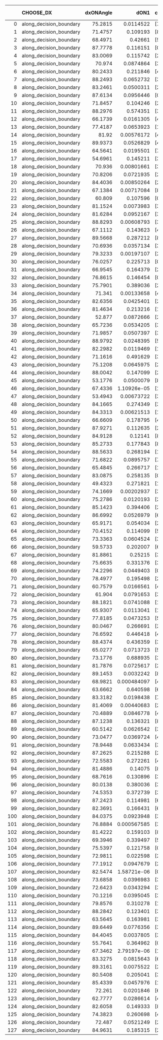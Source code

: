 |     | CHOOSE_DX               |   dxONAngle |        dON1 | cIDON1   |   dON_patch_1 |   nTON |         dON |   dxOFFAngle |       dOFF1 | cIDOFF1   |   dOFF_patch_1 |   nTOFF |        dOFF | SUCCESS   |   nExp |   dual_point_id |   subpoint_time_seconds |   total_execution_time |        logp |        dOFF/dON | Vote dOFF>dON   |
|----:|:------------------------|------------:|------------:|:---------|--------------:|-------:|------------:|-------------:|------------:|:----------|---------------:|--------:|------------:|:----------|-------:|----------------:|------------------------:|-----------------------:|------------:|----------------:|:----------------|
|   0 | along_decision_boundary |     75.2815 | 0.0114522   | [7 9]    |   0.0114522   |      1 | 0.0114522   |      78.7242 | 0.32323     | [7 9]     |    0.32323     |       1 | 0.32323     | True      |      1 |               1 |                2.08242  |                2.33579 |  0          |     28.2242     | True            |
|   1 | along_decision_boundary |     71.4757 | 0.109193    | [8 9]    |   0.109193    |      1 | 0.109193    |      67.0349 | 0.0441837   | [8 9]     |    0.0441837   |       1 | 0.0441837   | False     |      2 |               5 |                1.4042   |                7.85078 | -0.5        |      0.404638   | False           |
|   2 | along_decision_boundary |     68.4971 | 0.42661     | [5 6]    |   0.42661     |      1 | 0.42661     |      67.5917 | 0.298525    | [5 6]     |    0.298525    |       1 | 0.298525    | False     |      3 |              16 |                2.22066  |               15.4408  | -0          |      0.699759   | False           |
|   3 | along_decision_boundary |     87.7778 | 0.116151    | [0 1]    |   0.116151    |      1 | 0.116151    |      81.7528 | 0.0493124   | [0 1]     |    0.0493124   |       1 | 0.0493124   | False     |      4 |              26 |                1.44412  |               24.5587  | -0.166667   |      0.424552   | False           |
|   4 | along_decision_boundary |     83.0069 | 0.115742    | [2 7]    |   0.115742    |      1 | 0.115742    |      89.0456 | 0.242478    | [2 7]     |    0.242478    |       1 | 0.242478    | True      |      5 |              27 |                1.71904  |               26.2818  | -0.5        |      2.09499    | True            |
|   5 | along_decision_boundary |     70.974  | 0.0874864   | [3 5]    |   0.0874864   |      1 | 0.0874864   |      70.0702 | 0.145504    | [3 5]     |    0.145504    |       1 | 0.145504    | True      |      6 |              28 |                1.4391   |               27.7269  | -0.1        |      1.66316    | True            |
|   6 | along_decision_boundary |     80.2433 | 0.211846    | [4 9]    |   0.211846    |      1 | 0.211846    |      81.5953 | 0.269639    | [4 9]     |    0.269639    |       1 | 0.269639    | True      |      7 |              29 |                2.7997   |               30.5316  | -0          |      1.2728     | True            |
|   7 | along_decision_boundary |     88.2493 | 0.0652732   | [3 6]    |   0.0652732   |      1 | 0.0652732   |      85.8882 | 0.59893     | [3 6]     |    0.59893     |       1 | 0.59893     | True      |      8 |              34 |                4.71982  |               39.9333  | -0.0714286  |      9.17575    | True            |
|   8 | along_decision_boundary |     83.2461 | 0.0500311   | [2 4]    |   0.0500311   |      1 | 0.0500311   |      88.9357 | 0.0245379   | [2 4]     |    0.0245379   |       1 | 0.0245379   | False     |      9 |              41 |                1.03261  |               48.3548  | -0.25       |      0.490453   | False           |
|   9 | along_decision_boundary |     87.6134 | 0.0956446   | [0 4]    |   0.0956446   |      1 | 0.0956446   |      77.4874 | 0.15069     | [1 4]     |    0.15069     |       1 | 0.15069     | True      |     10 |              42 |                2.66571  |               51.0255  | -0.0555556  |      1.57552    | True            |
|  10 | along_decision_boundary |     71.8457 | 0.104246    | [2 8]    |   0.104246    |      1 | 0.104246    |      82.4935 | 0.0452696   | [2 8]     |    0.0452696   |       1 | 0.0452696   | False     |     11 |              43 |                2.08873  |               53.1193  | -0.2        |      0.434257   | False           |
|  11 | along_decision_boundary |     88.2976 | 0.574351    | [3 5]    |   0.574351    |      1 | 0.574351    |      84.9985 | 0.0575245   | [3 5]     |    0.0575245   |       1 | 0.0575245   | False     |     12 |              44 |                1.53981  |               54.6642  | -0.0454545  |      0.100156   | False           |
|  12 | along_decision_boundary |     66.1739 | 0.0161305   | [4 5]    |   0.0161305   |      1 | 0.0161305   |      76.5543 | 0.00541696  | [4 5]     |    0.00541696  |       1 | 0.00541696  | False     |     13 |              46 |                0.874082 |               57.8218  | -0          |      0.335821   | False           |
|  13 | along_decision_boundary |     77.4187 | 0.0653923   | [1 8]    |   0.0653923   |      1 | 0.0653923   |      82.3596 | 0.0215157   | [1 8]     |    0.0215157   |       1 | 0.0215157   | False     |     14 |              48 |                2.46896  |               60.3426  | -0.0384615  |      0.329025   | False           |
|  14 | along_decision_boundary |     81.92   | 0.00576172  | [4 7]    |   0.00576172  |      1 | 0.00576172  |      89.9892 | 0.0483897   | [4 7]     |    0.0483897   |       1 | 0.0483897   | True      |     15 |              51 |                1.0289   |               61.4951  | -0.142857   |      8.39849    | True            |
|  15 | along_decision_boundary |     89.9373 | 0.0526829   | [4 7]    |   0.0526829   |      1 | 0.0526829   |      85.3371 | 0.0325463   | [4 7]     |    0.0325463   |       1 | 0.0325463   | False     |     16 |              52 |                1.65452  |               63.1537  | -0.0333333  |      0.617777   | False           |
|  16 | along_decision_boundary |     64.5641 | 0.0195501   | [7 9]    |   0.0195501   |      1 | 0.0195501   |      59.7841 | 0.411174    | [7 9]     |    0.411174    |       1 | 0.411174    | True      |     17 |              55 |                2.71689  |               69.1319  | -0.125      |     21.0318     | True            |
|  17 | along_decision_boundary |     54.6961 | 0.145211    | [3 4]    |   0.145211    |      1 | 0.145211    |      51.874  | 0.0489542   | [3 4]     |    0.0489542   |       1 | 0.0489542   | False     |     18 |              60 |                2.10981  |               75.4204  | -0.0294118  |      0.337124   | False           |
|  18 | along_decision_boundary |     70.936  | 0.00801661  | [3 4]    |   0.00801661  |      1 | 0.00801661  |      84.5948 | 0.00875085  | [3 4]     |    0.00875085  |       1 | 0.00875085  | True      |     19 |              61 |                1.15512  |               76.5805  | -0.111111   |      1.09159    | True            |
|  19 | along_decision_boundary |     70.8206 | 0.0721935   | [2 7]    |   0.0721935   |      1 | 0.0721935   |      58.5027 | 0.136921    | [2 7]     |    0.136921    |       1 | 0.136921    | True      |     20 |              62 |                1.84225  |               78.4298  | -0.0263158  |      1.89658    | True            |
|  20 | along_decision_boundary |     84.4036 | 0.00850264  | [2 4]    |   0.00850264  |      1 | 0.00850264  |      88.2818 | 0.279205    | [2 4]     |    0.279205    |       1 | 0.279205    | True      |     21 |              63 |                2.38789  |               80.8227  | -0          |     32.8374     | True            |
|  21 | along_decision_boundary |     67.1384 | 0.00717084  | [8 9]    |   0.00717084  |      1 | 0.00717084  |      69.8768 | 0.097681    | [8 9]     |    0.097681    |       1 | 0.097681    | True      |     22 |              67 |                1.41131  |               83.8935  | -0.0238095  |     13.622      | True            |
|  22 | along_decision_boundary |     60.809  | 0.107596    | [0 9]    |   0.107596    |      1 | 0.107596    |      67.8075 | 0.0600147   | [1 9]     |    0.0600147   |       1 | 0.0600147   | False     |     23 |              70 |                2.1621   |               87.4126  | -0.0909091  |      0.557778   | False           |
|  23 | along_decision_boundary |     81.1524 | 0.0073983   | [3 6]    |   0.0073983   |      1 | 0.0073983   |      79.8887 | 0.0991955   | [3 6]     |    0.0991955   |       1 | 0.0991955   | True      |     24 |              73 |                0.776607 |               91.5816  | -0.0217391  |     13.4079     | True            |
|  24 | along_decision_boundary |     81.6284 | 0.0952167   | [3 6]    |   0.0952167   |      1 | 0.0952167   |      77.2086 | 0.0470119   | [3 6]     |    0.0470119   |       1 | 0.0470119   | False     |     25 |              74 |                1.33763  |               92.9263  | -0.0833333  |      0.493736   | False           |
|  25 | along_decision_boundary |     88.8293 | 0.00608793  | [3 5]    |   0.00608793  |      1 | 0.00608793  |      80.2175 | 0.2002      | [3 5]     |    0.2002      |       1 | 0.2002      | True      |     26 |              76 |                2.1242   |               95.0915  | -0.02       |     32.8847     | True            |
|  26 | along_decision_boundary |     67.1112 | 0.143623    | [4 6]    |   0.143623    |      1 | 0.143623    |      75.8834 | 0.0922502   | [4 6]     |    0.0922502   |       1 | 0.0922502   | False     |     27 |              80 |                2.72109  |               97.9367  | -0.0769231  |      0.642308   | False           |
|  27 | along_decision_boundary |     89.5668 | 0.287212    | [8 9]    |   0.287212    |      1 | 0.287212    |      64.4419 | 0.211654    | [8 9]     |    0.211654    |       1 | 0.211654    | False     |     28 |              82 |                2.30544  |              102.2     | -0.0185185  |      0.736925   | False           |
|  28 | along_decision_boundary |     70.6936 | 0.0357134   | [3 4]    |   0.0357134   |      1 | 0.0357134   |      62.2563 | 0.0233548   | [3 4]     |    0.0233548   |       1 | 0.0233548   | False     |     29 |              84 |                1.16834  |              103.411   | -0          |      0.65395    | False           |
|  29 | along_decision_boundary |     79.3233 | 0.00197107  | [2 7]    |   0.00197107  |      1 | 0.00197107  |      70.549  | 0.0435568   | [2 7]     |    0.0435568   |       1 | 0.0435568   | True      |     30 |              88 |                0.804969 |              105.929   | -0.0172414  |     22.098      | True            |
|  30 | along_decision_boundary |     76.0257 | 0.225713    | [0 1]    |   0.225713    |      1 | 0.225713    |      62.882  | 0.0360183   | [0 1]     |    0.0360183   |       1 | 0.0360183   | False     |     31 |              89 |                1.87052  |              107.805   | -0          |      0.159576   | False           |
|  31 | along_decision_boundary |     66.9545 | 0.164379    | [2 8]    |   0.164379    |      1 | 0.164379    |      64.9749 | 0.256178    | [2 8]     |    0.256178    |       1 | 0.256178    | True      |     32 |              95 |                2.21153  |              115.593   | -0.016129   |      1.55846    | True            |
|  32 | along_decision_boundary |     76.8615 | 0.146454    | [0 9]    |   0.146454    |      1 | 0.146454    |      63.0392 | 0.130308    | [1 9]     |    0.130308    |       1 | 0.130308    | False     |     33 |              98 |                3.16158  |              118.823   | -0          |      0.889754   | False           |
|  33 | along_decision_boundary |     75.7901 | 0.389036    | [2 7]    |   0.389036    |      1 | 0.389036    |      72.5579 | 0.105371    | [2 7]     |    0.105371    |       1 | 0.105371    | False     |     34 |              99 |                3.84273  |              122.671   | -0.0151515  |      0.270851   | False           |
|  34 | along_decision_boundary |     71.341  | 0.00133658  | [4 9]    |   0.00133658  |      1 | 0.00133658  |      72.0391 | 0.0234074   | [4 9]     |    0.0234074   |       1 | 0.0234074   | True      |     35 |             100 |                0.841087 |              123.517   | -0.0588235  |     17.5129     | True            |
|  35 | along_decision_boundary |     82.6356 | 0.0425401   | [2 4]    |   0.0425401   |      1 | 0.0425401   |      73.8032 | 0.0165593   | [2 4]     |    0.0165593   |       1 | 0.0165593   | False     |     36 |             107 |                1.29995  |              125.032   | -0.0142857  |      0.389264   | False           |
|  36 | along_decision_boundary |     81.4634 | 0.213216    | [1 7]    |   0.213216    |      1 | 0.213216    |      64.1837 | 0.0905578   | [0 7]     |    0.0905578   |       1 | 0.0905578   | False     |     37 |             108 |                2.36529  |              127.403   | -0.0555556  |      0.424723   | False           |
|  37 | along_decision_boundary |     52.877  | 0.0872666   | [2 5]    |   0.0872666   |      1 | 0.0872666   |      66.9374 | 0.0353017   | [2 5]     |    0.0353017   |       1 | 0.0353017   | False     |     38 |             109 |                2.57193  |              129.98    | -0.121622   |      0.404527   | False           |
|  38 | along_decision_boundary |     65.7236 | 0.0534205   | [3 9]    |   0.0534205   |      1 | 0.0534205   |      58.7327 | 0.029921    | [3 9]     |    0.029921    |       1 | 0.029921    | False     |     39 |             113 |                1.33953  |              134.966   | -0.210526   |      0.560103   | False           |
|  39 | along_decision_boundary |     71.9857 | 0.0507397   | [3 9]    |   0.0507397   |      1 | 0.0507397   |      59.7376 | 0.0106371   | [3 9]     |    0.0106371   |       1 | 0.0106371   | False     |     40 |             114 |                1.28878  |              136.26    | -0.320513   |      0.209641   | False           |
|  40 | along_decision_boundary |     88.9792 | 0.0248395   | [5 6]    |   0.0248395   |      1 | 0.0248395   |      80.8194 | 0.0920784   | [5 6]     |    0.0920784   |       1 | 0.0920784   | True      |     41 |             118 |                1.89889  |              138.285   | -0.45       |      3.70694    | True            |
|  41 | along_decision_boundary |     82.2982 | 0.0119469   | [1 2]    |   0.0119469   |      1 | 0.0119469   |      86.2149 | 2.69152e-05 | [1 2]     |    2.69152e-05 |       1 | 2.69152e-05 | False     |     42 |             119 |                0.856945 |              139.148   | -0.304878   |      0.00225291 | False           |
|  42 | along_decision_boundary |     71.1616 | 0.491629    | [3 5]    |   0.491629    |      1 | 0.491629    |      54.4496 | 0.0198112   | [3 5]     |    0.0198112   |       1 | 0.0198112   | False     |     43 |             120 |                2.89736  |              142.051   | -0.428571   |      0.0402972  | False           |
|  43 | along_decision_boundary |     75.1208 | 0.0645975   | [2 7]    |   0.0645975   |      1 | 0.0645975   |      73.5549 | 0.290197    | [2 7]     |    0.290197    |       1 | 0.290197    | True      |     44 |             121 |                2.43708  |              144.494   | -0.569767   |      4.49238    | True            |
|  44 | along_decision_boundary |     88.0042 | 0.147099    | [2 4]    |   0.147099    |      1 | 0.147099    |      81.4129 | 0.057174    | [2 4]     |    0.057174    |       1 | 0.057174    | False     |     45 |             123 |                2.18845  |              146.753   | -0.409091   |      0.388676   | False           |
|  45 | along_decision_boundary |     53.1776 | 0.0500079   | [8 9]    |   0.0500079   |      1 | 0.0500079   |      61.2031 | 0.0396829   | [8 9]     |    0.0396829   |       1 | 0.0396829   | False     |     46 |             124 |                1.20236  |              147.966   | -0.544444   |      0.793532   | False           |
|  46 | along_decision_boundary |     67.4336 | 1.10926e-05 | [1 8]    |   1.10926e-05 |      1 | 1.10926e-05 |      77.1107 | 0.162377    | [0 8]     |    0.162377    |       1 | 0.162377    | True      |     47 |             125 |                1.52122  |              149.491   | -0.695652   |  14638.3        | True            |
|  47 | along_decision_boundary |     53.4943 | 0.00673722  | [3 4]    |   0.00673722  |      1 | 0.00673722  |      67.9015 | 0.0606736   | [3 4]     |    0.0606736   |       1 | 0.0606736   | True      |     48 |             127 |                1.05844  |              150.602   | -0.521277   |      9.00573    | True            |
|  48 | along_decision_boundary |     84.1665 | 0.274349    | [3 6]    |   0.274349    |      1 | 0.274349    |      81.1253 | 0.59579     | [3 6]     |    0.59579     |       1 | 0.59579     | True      |     49 |             128 |                4.13859  |              154.745   | -0.375      |      2.17165    | True            |
|  49 | along_decision_boundary |     84.3313 | 0.00621513  | [1 9]    |   0.00621513  |      1 | 0.00621513  |      64.3421 | 0.170074    | [0 9]     |    0.170074    |       1 | 0.170074    | True      |     50 |             130 |                1.36417  |              159.619   | -0.255102   |     27.3646     | True            |
|  50 | along_decision_boundary |     66.6609 | 0.178795    | [4 6]    |   0.178795    |      1 | 0.178795    |      66.9507 | 0.0724695   | [4 6]     |    0.0724695   |       1 | 0.0724695   | False     |     51 |             135 |                1.91932  |              171.115   | -0.16       |      0.405322   | False           |
|  51 | along_decision_boundary |     87.9271 | 0.112635    | [2 4]    |   0.112635    |      1 | 0.112635    |      81.8191 | 0.110209    | [2 4]     |    0.110209    |       1 | 0.110209    | False     |     52 |             137 |                2.08758  |              173.258   | -0.245098   |      0.978458   | False           |
|  52 | along_decision_boundary |     84.9128 | 0.12141     | [8 9]    |   0.12141     |      1 | 0.12141     |      79.6657 | 0.0105741   | [8 9]     |    0.0105741   |       1 | 0.0105741   | False     |     53 |             138 |                2.60554  |              175.869   | -0.346154   |      0.087094   | False           |
|  53 | along_decision_boundary |     85.2733 | 0.177843    | [8 9]    |   0.177843    |      1 | 0.177843    |      72.1875 | 0.203118    | [8 9]     |    0.203118    |       1 | 0.203118    | True      |     54 |             140 |                4.10276  |              182.716   | -0.462264   |      1.14212    | True            |
|  54 | along_decision_boundary |     88.5633 | 0.268194    | [1 3]    |   0.268194    |      1 | 0.268194    |      73.7982 | 0.0615379   | [0 3]     |    0.0615379   |       1 | 0.0615379   | False     |     55 |             145 |                1.82668  |              190.815   | -0.333333   |      0.229453   | False           |
|  55 | along_decision_boundary |     71.6822 | 0.0895757   | [7 9]    |   0.0895757   |      1 | 0.0895757   |      64.9813 | 0.0044405   | [7 9]     |    0.0044405   |       1 | 0.0044405   | False     |     56 |             148 |                1.05109  |              191.97    | -0.445455   |      0.0495726  | False           |
|  56 | along_decision_boundary |     65.4845 | 0.266717    | [1 3]    |   0.266717    |      1 | 0.266717    |      88.7372 | 0.488539    | [0 3]     |    0.488539    |       1 | 0.488539    | True      |     57 |             149 |                3.27915  |              195.254   | -0.571429   |      1.83168    | True            |
|  57 | along_decision_boundary |     83.0875 | 0.258135    | [0 1]    |   0.258135    |      1 | 0.258135    |      71.4582 | 0.0304661   | [0 1]     |    0.0304661   |       1 | 0.0304661   | False     |     58 |             150 |                1.35575  |              196.617   | -0.429825   |      0.118024   | False           |
|  58 | along_decision_boundary |     49.4323 | 0.271821    | [1 5]    |   0.271821    |      1 | 0.271821    |      56.8507 | 0.12963     | [0 5]     |    0.12963     |       1 | 0.12963     | False     |     59 |             152 |                2.99854  |              199.663   | -0.551724   |      0.476893   | False           |
|  59 | along_decision_boundary |     74.1669 | 0.00202937  | [3 5]    |   0.00202937  |      1 | 0.00202937  |      83.4376 | 0.109635    | [3 5]     |    0.109635    |       1 | 0.109635    | True      |     60 |             155 |                1.68574  |              201.463   | -0.686441   |     54.0239     | True            |
|  60 | along_decision_boundary |     75.2786 | 0.0120193   | [2 4]    |   0.0120193   |      1 | 0.0120193   |      80.5705 | 0.186442    | [2 4]     |    0.186442    |       1 | 0.186442    | True      |     61 |             157 |                1.2994   |              202.821   | -0.533333   |     15.5119     | True            |
|  61 | along_decision_boundary |     85.1423 | 0.394406    | [2 9]    |   0.394406    |      1 | 0.394406    |      83.8893 | 0.179222    | [2 9]     |    0.179222    |       1 | 0.179222    | False     |     62 |             160 |                1.90616  |              206.88    | -0.401639   |      0.45441    | False           |
|  62 | along_decision_boundary |     86.6992 | 0.0526979   | [6 9]    |   0.0526979   |      1 | 0.0526979   |      80.94   | 0.260463    | [6 9]     |    0.260463    |       1 | 0.260463    | True      |     63 |             162 |                2.15203  |              211.695   | -0.516129   |      4.94257    | True            |
|  63 | along_decision_boundary |     65.9171 | 0.054034    | [2 7]    |   0.054034    |      1 | 0.054034    |      70.601  | 0.133175    | [2 7]     |    0.133175    |       1 | 0.133175    | True      |     64 |             163 |                1.95788  |              213.66    | -0.388889   |      2.46465    | True            |
|  64 | along_decision_boundary |     70.4152 | 0.114099    | [5 7]    |   0.114099    |      1 | 0.114099    |      69.0669 | 0.140725    | [5 7]     |    0.140725    |       1 | 0.140725    | True      |     65 |             165 |                3.12739  |              216.834   | -0.28125    |      1.23337    | True            |
|  65 | along_decision_boundary |     73.3363 | 0.0604524   | [3 5]    |   0.0604524   |      1 | 0.0604524   |      55.039  | 0.0317722   | [3 5]     |    0.0317722   |       1 | 0.0317722   | False     |     66 |             167 |                1.09515  |              217.977   | -0.192308   |      0.525574   | False           |
|  66 | along_decision_boundary |     59.5733 | 0.202007    | [6 7]    |   0.202007    |      1 | 0.202007    |      63.0675 | 0.224206    | [6 7]     |    0.224206    |       1 | 0.224206    | True      |     67 |             169 |                3.20534  |              221.234   | -0.272727   |      1.10989    | True            |
|  67 | along_decision_boundary |     81.8861 | 0.25215     | [3 5]    |   0.25215     |      1 | 0.25215     |      78.0878 | 0.125831    | [3 5]     |    0.125831    |       1 | 0.125831    | False     |     68 |             170 |                1.65066  |              222.89    | -0.186567   |      0.499032   | False           |
|  68 | along_decision_boundary |     75.6635 | 0.331376    | [3 6]    |   0.331376    |      1 | 0.331376    |      66.179  | 0.0117283   | [3 6]     |    0.0117283   |       1 | 0.0117283   | False     |     69 |             172 |                1.558    |              224.488   | -0.264706   |      0.0353928  | False           |
|  69 | along_decision_boundary |     74.2296 | 0.0449403   | [0 8]    |   0.0449403   |      1 | 0.0449403   |      76.8463 | 0.0275399   | [1 8]     |    0.0275399   |       1 | 0.0275399   | False     |     70 |             175 |                1.21521  |              228.582   | -0.355072   |      0.61281    | False           |
|  70 | along_decision_boundary |     78.4977 | 0.195498    | [2 7]    |   0.195498    |      1 | 0.195498    |      78.7247 | 0.01392     | [2 7]     |    0.01392     |       1 | 0.01392     | False     |     71 |             181 |                1.59402  |              242.41    | -0.457143   |      0.0712029  | False           |
|  71 | along_decision_boundary |     60.7579 | 0.0166561   | [4 7]    |   0.0166561   |      1 | 0.0166561   |      78.4202 | 0.298087    | [4 7]     |    0.298087    |       1 | 0.298087    | True      |     72 |             188 |                4.79907  |              253.841   | -0.570423   |     17.8966     | True            |
|  72 | along_decision_boundary |     61.904  | 0.0791653   | [3 7]    |   0.0791653   |      1 | 0.0791653   |      75.5927 | 0.0532562   | [3 7]     |    0.0532562   |       1 | 0.0532562   | False     |     73 |             190 |                1.26325  |              255.157   | -0.444444   |      0.672722   | False           |
|  73 | along_decision_boundary |     88.1821 | 0.0741088   | [1 8]    |   0.0741088   |      1 | 0.0741088   |      85.2371 | 0.266218    | [0 8]     |    0.266218    |       1 | 0.266218    | True      |     74 |             191 |                2.55664  |              257.721   | -0.554795   |      3.59226    | True            |
|  74 | along_decision_boundary |     65.9307 | 0.0113041   | [1 8]    |   0.0113041   |      1 | 0.0113041   |      80.0773 | 0.179305    | [0 8]     |    0.179305    |       1 | 0.179305    | True      |     75 |             192 |                1.6308   |              259.36    | -0.432432   |     15.862      | True            |
|  75 | along_decision_boundary |     77.8185 | 0.0473253   | [5 9]    |   0.0473253   |      1 | 0.0473253   |      78.8396 | 0.123075    | [5 9]     |    0.123075    |       1 | 0.123075    | True      |     76 |             196 |                1.72179  |              266.447   | -0.326667   |      2.60061    | True            |
|  76 | along_decision_boundary |     80.0467 | 0.266691    | [2 7]    |   0.266691    |      1 | 0.266691    |      63.1078 | 0.0233131   | [2 7]     |    0.0233131   |       1 | 0.0233131   | False     |     77 |             200 |                1.38199  |              273.364   | -0.236842   |      0.0874159  | False           |
|  77 | along_decision_boundary |     76.6592 | 0.446418    | [4 7]    |   0.446418    |      1 | 0.446418    |      63.2974 | 0.106431    | [4 7]     |    0.106431    |       1 | 0.106431    | False     |     78 |             201 |                2.28998  |              275.66    | -0.318182   |      0.23841    | False           |
|  78 | along_decision_boundary |     88.4374 | 0.436359    | [3 5]    |   0.436359    |      1 | 0.436359    |      73.5355 | 0.0822707   | [3 5]     |    0.0822707   |       1 | 0.0822707   | False     |     79 |             202 |                2.84099  |              278.506   | -0.410256   |      0.188539   | False           |
|  79 | along_decision_boundary |     65.0277 | 0.0713723   | [5 7]    |   0.0713723   |      1 | 0.0713723   |      71.8401 | 0.0945972   | [5 7]     |    0.0945972   |       1 | 0.0945972   | True      |     80 |             206 |                1.23314  |              279.889   | -0.512658   |      1.3254     | True            |
|  80 | along_decision_boundary |     73.1776 | 0.688935    | [3 6]    |   0.688935    |      1 | 0.688935    |      69.2133 | 0.217431    | [3 6]     |    0.217431    |       1 | 0.217431    | False     |     81 |             211 |                2.1213   |              285.187   | -0.4        |      0.315604   | False           |
|  81 | along_decision_boundary |     81.7876 | 0.0725617   | [2 5]    |   0.0725617   |      1 | 0.0725617   |      82.6942 | 0.246143    | [2 5]     |    0.246143    |       1 | 0.246143    | True      |     82 |             213 |                1.48051  |              286.71    | -0.5        |      3.39218    | True            |
|  82 | along_decision_boundary |     89.1453 | 0.0032242   | [8 9]    |   0.0032242   |      1 | 0.0032242   |      71.6129 | 0.0104239   | [8 9]     |    0.0104239   |       1 | 0.0104239   | True      |     83 |             217 |                1.26773  |              295.309   | -0.390244   |      3.23302    | True            |
|  83 | along_decision_boundary |     68.9821 | 0.000484097 | [4 5]    |   0.000484097 |      1 | 0.000484097 |      70.8265 | 0.195743    | [4 5]     |    0.195743    |       1 | 0.195743    | True      |     84 |             221 |                2.22586  |              298.678   | -0.295181   |    404.347      | True            |
|  84 | along_decision_boundary |     63.6662 | 0.640598    | [6 9]    |   0.640598    |      1 | 0.640598    |      52.5051 | 0.162064    | [6 9]     |    0.162064    |       1 | 0.162064    | False     |     85 |             223 |                4.91263  |              303.652   | -0.214286   |      0.252988   | False           |
|  85 | along_decision_boundary |     83.3182 | 0.0198438   | [7 9]    |   0.0198438   |      1 | 0.0198438   |      83.9616 | 0.0132523   | [7 9]     |    0.0132523   |       1 | 0.0132523   | False     |     86 |             228 |                1.40683  |              308.713   | -0.288235   |      0.667832   | False           |
|  86 | along_decision_boundary |     81.4069 | 0.00440683  | [2 7]    |   0.00440683  |      1 | 0.00440683  |      86.7817 | 0.105565    | [2 7]     |    0.105565    |       1 | 0.105565    | True      |     87 |             234 |                0.790647 |              313.732   | -0.372093   |     23.955      | True            |
|  87 | along_decision_boundary |     70.4889 | 0.0846778   | [4 6]    |   0.0846778   |      1 | 0.0846778   |      71.6354 | 1.17813     | [4 6]     |    1.17813     |       1 | 1.17813     | True      |     88 |             237 |                6.41295  |              323.533   | -0.281609   |     13.9131     | True            |
|  88 | along_decision_boundary |     87.1238 | 0.136321    | [8 9]    |   0.136321    |      1 | 0.136321    |      86.5582 | 0.202293    | [8 9]     |    0.202293    |       1 | 0.202293    | True      |     89 |             243 |                0.841355 |              328.02    | -0.204545   |      1.48395    | True            |
|  89 | along_decision_boundary |     60.5142 | 0.0626542   | [3 7]    |   0.0626542   |      1 | 0.0626542   |      56.2342 | 0.0164911   | [3 7]     |    0.0164911   |       1 | 0.0164911   | False     |     90 |             245 |                1.20845  |              329.263   | -0.140449   |      0.263208   | False           |
|  90 | along_decision_boundary |     73.0477 | 0.0369724   | [4 6]    |   0.0369724   |      1 | 0.0369724   |      71.5368 | 0.166991    | [4 6]     |    0.166991    |       1 | 0.166991    | True      |     91 |             246 |                2.51967  |              331.788   | -0.2        |      4.51664    | True            |
|  91 | along_decision_boundary |     78.9448 | 0.0633434   | [3 9]    |   0.0633434   |      1 | 0.0633434   |      79.5348 | 0.0651878   | [3 9]     |    0.0651878   |       1 | 0.0651878   | True      |     92 |             249 |                1.72127  |              333.589   | -0.137363   |      1.02912    | True            |
|  92 | along_decision_boundary |     87.2625 | 0.215288    | [2 5]    |   0.215288    |      1 | 0.215288    |      66.3708 | 0.0477279   | [2 5]     |    0.0477279   |       1 | 0.0477279   | False     |     93 |             250 |                2.07916  |              335.674   | -0.0869565  |      0.221694   | False           |
|  93 | along_decision_boundary |     72.5583 | 0.272261    | [4 8]    |   0.272261    |      1 | 0.272261    |      75.3108 | 0.507709    | [4 8]     |    0.507709    |       1 | 0.507709    | True      |     94 |             253 |                4.61545  |              342.621   | -0.134409   |      1.86479    | True            |
|  94 | along_decision_boundary |     81.4886 | 0.14075     | [8 9]    |   0.14075     |      1 | 0.14075     |      75.381  | 0.274025    | [8 9]     |    0.274025    |       1 | 0.274025    | True      |     95 |             257 |                1.70219  |              345.622   | -0.0851064  |      1.94689    | True            |
|  95 | along_decision_boundary |     68.7616 | 0.130896    | [3 4]    |   0.130896    |      1 | 0.130896    |      78.893  | 0.0456767   | [3 4]     |    0.0456767   |       1 | 0.0456767   | False     |     96 |             263 |                1.08636  |              351.63    | -0.0473684  |      0.348953   | False           |
|  96 | along_decision_boundary |     80.0138 | 0.380036    | [3 5]    |   0.380036    |      1 | 0.380036    |      66.4854 | 0.388855    | [3 5]     |    0.388855    |       1 | 0.388855    | True      |     97 |             265 |                4.62076  |              356.287   | -0.0833333  |      1.02321    | True            |
|  97 | along_decision_boundary |     74.5353 | 0.372739    | [3 5]    |   0.372739    |      1 | 0.372739    |      63.1008 | 0.261074    | [3 5]     |    0.261074    |       1 | 0.261074    | False     |     98 |             268 |                3.64257  |              364.191   | -0.0463918  |      0.700419   | False           |
|  98 | along_decision_boundary |     87.2423 | 0.114981    | [6 7]    |   0.114981    |      1 | 0.114981    |      86.1134 | 0.123327    | [6 7]     |    0.123327    |       1 | 0.123327    | True      |     99 |             269 |                2.27596  |              366.472   | -0.0816327  |      1.07259    | True            |
|  99 | along_decision_boundary |     82.3691 | 0.166431    | [6 7]    |   0.166431    |      1 | 0.166431    |      85.7542 | 0.252963    | [6 7]     |    0.252963    |       1 | 0.252963    | True      |    100 |             270 |                1.0462   |              367.525   | -0.0454545  |      1.51993    | True            |
| 100 | along_decision_boundary |     84.0375 | 0.0923948   | [3 8]    |   0.0923948   |      1 | 0.0923948   |      66.1098 | 0.393284    | [3 8]     |    0.393284    |       1 | 0.393284    | True      |    101 |             275 |                2.22536  |              369.94    | -0.02       |      4.25656    | True            |
| 101 | along_decision_boundary |     76.8884 | 0.000567585 | [3 7]    |   0.000567585 |      1 | 0.000567585 |      80.2401 | 0.0936478   | [3 7]     |    0.0936478   |       1 | 0.0936478   | True      |    102 |             281 |                1.20389  |              377.792   | -0.0049505  |    164.993      | True            |
| 102 | along_decision_boundary |     81.4222 | 0.159103    | [8 9]    |   0.159103    |      1 | 0.159103    |      71.8443 | 0.0799364   | [8 9]     |    0.0799364   |       1 | 0.0799364   | False     |    103 |             287 |                2.05688  |              387.211   | -0          |      0.502419   | False           |
| 103 | along_decision_boundary |     69.3946 | 0.339497    | [5 9]    |   0.339497    |      1 | 0.339497    |      70.7768 | 0.147329    | [5 9]     |    0.147329    |       1 | 0.147329    | False     |    104 |             291 |                1.40664  |              391.825   | -0.00485437 |      0.433962   | False           |
| 104 | along_decision_boundary |     75.5397 | 0.121758    | [0 1]    |   0.121758    |      1 | 0.121758    |      69.7627 | 0.690216    | [0 1]     |    0.690216    |       1 | 0.690216    | True      |    105 |             298 |                3.54955  |              402.789   | -0.0192308  |      5.66877    | True            |
| 105 | along_decision_boundary |     72.9811 | 0.022598    | [2 4]    |   0.022598    |      1 | 0.022598    |      73.5383 | 0.0608081   | [2 4]     |    0.0608081   |       1 | 0.0608081   | True      |    106 |             301 |                1.28706  |              405.573   | -0.0047619  |      2.69086    | True            |
| 106 | along_decision_boundary |     77.1912 | 0.0947679   | [2 4]    |   0.0947679   |      1 | 0.0947679   |      67.3674 | 0.0645348   | [2 4]     |    0.0645348   |       1 | 0.0645348   | False     |    107 |             302 |                2.00774  |              407.589   | -0          |      0.680977   | False           |
| 107 | along_decision_boundary |     82.5474 | 1.58721e-06 | [0 9]    |   1.58721e-06 |      1 | 1.58721e-06 |      85.5819 | 0.476542    | [1 9]     |    0.476542    |       1 | 0.476542    | True      |    108 |             304 |                1.80919  |              409.442   | -0.0046729  | 300239          | True            |
| 108 | along_decision_boundary |     73.6858 | 0.0396983   | [3 7]    |   0.0396983   |      1 | 0.0396983   |      79.7533 | 0.0324192   | [3 7]     |    0.0324192   |       1 | 0.0324192   | False     |    109 |             305 |                0.981328 |              410.429   | -0          |      0.81664    | False           |
| 109 | along_decision_boundary |     72.6423 | 0.0343294   | [3 5]    |   0.0343294   |      1 | 0.0343294   |      85.1007 | 0.0664222   | [3 5]     |    0.0664222   |       1 | 0.0664222   | True      |    110 |             306 |                1.25715  |              411.692   | -0.00458716 |      1.93485    | True            |
| 110 | along_decision_boundary |     70.1216 | 0.0395045   | [3 5]    |   0.0395045   |      1 | 0.0395045   |      79.7996 | 0.219735    | [3 5]     |    0.219735    |       1 | 0.219735    | True      |    111 |             307 |                2.67345  |              414.37    | -0          |      5.56229    | True            |
| 111 | along_decision_boundary |     79.8576 | 0.310278    | [1 9]    |   0.310278    |      1 | 0.310278    |      67.6293 | 0.100218    | [0 9]     |    0.100218    |       1 | 0.100218    | False     |    112 |             308 |                2.41482  |              416.791   | -0.0045045  |      0.322995   | False           |
| 112 | along_decision_boundary |     88.2842 | 0.123401    | [3 4]    |   0.123401    |      1 | 0.123401    |      80.9212 | 0.276113    | [3 4]     |    0.276113    |       1 | 0.276113    | True      |    113 |             310 |                1.91368  |              418.75    | -0          |      2.23754    | True            |
| 113 | along_decision_boundary |     63.5645 | 0.163981    | [3 6]    |   0.163981    |      1 | 0.163981    |      72.9717 | 0.0559393   | [3 6]     |    0.0559393   |       1 | 0.0559393   | False     |    114 |             311 |                2.06065  |              420.82    | -0.00442478 |      0.341134   | False           |
| 114 | along_decision_boundary |     89.6449 | 0.0776356   | [3 6]    |   0.0776356   |      1 | 0.0776356   |      67.676  | 0.127613    | [3 6]     |    0.127613    |       1 | 0.127613    | True      |    115 |             314 |                1.97731  |              422.874   | -0          |      1.64374    | True            |
| 115 | along_decision_boundary |     84.4045 | 0.0037805   | [3 6]    |   0.0037805   |      1 | 0.0037805   |      82.0226 | 0.0506114   | [3 6]     |    0.0506114   |       1 | 0.0506114   | True      |    116 |             315 |                0.824087 |              423.705   | -0.00434783 |     13.3875     | True            |
| 116 | along_decision_boundary |     55.7641 | 0.364962    | [0 5]    |   0.364962    |      1 | 0.364962    |      73.1836 | 0.296312    | [1 5]     |    0.296312    |       1 | 0.296312    | False     |    117 |             317 |                2.34458  |              426.117   | -0.0172414  |      0.811898   | False           |
| 117 | along_decision_boundary |     67.3462 | 2.79197e-06 | [1 8]    |   2.79197e-06 |      1 | 2.79197e-06 |      54.2113 | 0.109801    | [0 8]     |    0.109801    |       1 | 0.109801    | True      |    118 |             318 |                1.49519  |              427.618   | -0.0042735  |  39327.3        | True            |
| 118 | along_decision_boundary |     83.3275 | 0.0815643   | [6 7]    |   0.0815643   |      1 | 0.0815643   |      77.451  | 0.0430153   | [6 7]     |    0.0430153   |       1 | 0.0430153   | False     |    119 |             326 |                1.76637  |              433.542   | -0.0169492  |      0.527379   | False           |
| 119 | along_decision_boundary |     89.3161 | 0.0075522   | [2 9]    |   0.0075522   |      1 | 0.0075522   |      78.0359 | 0.0772342   | [2 9]     |    0.0772342   |       1 | 0.0772342   | True      |    120 |             327 |                1.04235  |              434.592   | -0.00420168 |     10.2267     | True            |
| 120 | along_decision_boundary |     80.5408 | 0.205041    | [3 6]    |   0.205041    |      1 | 0.205041    |      81.6959 | 0.186204    | [3 6]     |    0.186204    |       1 | 0.186204    | False     |    121 |             335 |                1.8994   |              440.357   | -0.0166667  |      0.908134   | False           |
| 121 | along_decision_boundary |     85.4339 | 0.0457976   | [1 9]    |   0.0457976   |      1 | 0.0457976   |      82.9808 | 0.000520078 | [0 9]     |    0.000520078 |       1 | 0.000520078 | False     |    122 |             337 |                1.53521  |              441.945   | -0.00413223 |      0.011356   | False           |
| 122 | along_decision_boundary |     72.261  | 0.0201846   | [6 7]    |   0.0201846   |      1 | 0.0201846   |      61.8082 | 0.0123297   | [6 7]     |    0.0123297   |       1 | 0.0123297   | False     |    123 |             339 |                1.15886  |              443.165   | -0          |      0.610848   | False           |
| 123 | along_decision_boundary |     62.7777 | 0.0286614   | [4 8]    |   0.0286614   |      1 | 0.0286614   |      78.668  | 0.315381    | [4 8]     |    0.315381    |       1 | 0.315381    | True      |    124 |             340 |                1.30073  |              444.472   | -0.00406504 |     11.0037     | True            |
| 124 | along_decision_boundary |     82.6058 | 0.149333    | [8 9]    |   0.149333    |      1 | 0.149333    |      77.7196 | 0.0190174   | [8 9]     |    0.0190174   |       1 | 0.0190174   | False     |    125 |             341 |                1.45645  |              445.933   | -0          |      0.127349   | False           |
| 125 | along_decision_boundary |     74.3823 | 0.260698    | [4 9]    |   0.260698    |      1 | 0.260698    |      71.0713 | 0.470088    | [4 9]     |    0.470088    |       1 | 0.470088    | True      |    126 |             353 |                3.06094  |              456.045   | -0.004      |      1.80319    | True            |
| 126 | along_decision_boundary |     72.487  | 0.0521249   | [2 7]    |   0.0521249   |      1 | 0.0521249   |      63.8608 | 0.265646    | [2 7]     |    0.265646    |       1 | 0.265646    | True      |    127 |             356 |                2.57586  |              462.439   | -0          |      5.09634    | True            |
| 127 | along_decision_boundary |     84.9631 | 0.185315    | [2 7]    |   0.185315    |      1 | 0.185315    |      89.9458 | 0.452506    | [2 7]     |    0.452506    |       1 | 0.452506    | True      |    128 |             357 |                2.78415  |              465.231   | -0.00393701 |      2.44182    | True            |
